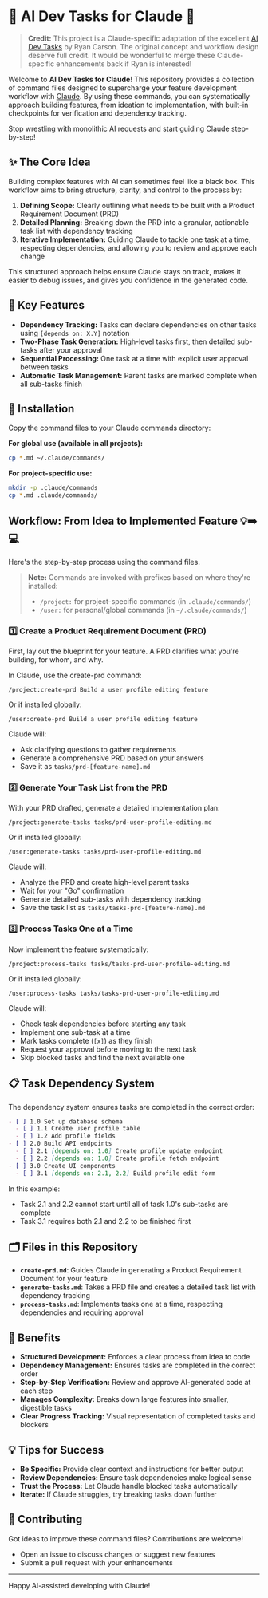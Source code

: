 # 🚀 AI Dev Tasks for Claude 🤖

> **Credit:** This project is a Claude-specific adaptation of the excellent [AI Dev Tasks](https://github.com/snarktank/ai-dev-tasks) by Ryan Carson. The original concept and workflow design deserve full credit. It would be wonderful to merge these Claude-specific enhancements back if Ryan is interested!

Welcome to **AI Dev Tasks for Claude**! This repository provides a collection of command files designed to supercharge your feature development workflow with [Claude](https://claude.ai). By using these commands, you can systematically approach building features, from ideation to implementation, with built-in checkpoints for verification and dependency tracking.

Stop wrestling with monolithic AI requests and start guiding Claude step-by-step!

## ✨ The Core Idea

Building complex features with AI can sometimes feel like a black box. This workflow aims to bring structure, clarity, and control to the process by:

1. **Defining Scope:** Clearly outlining what needs to be built with a Product Requirement Document (PRD)
2. **Detailed Planning:** Breaking down the PRD into a granular, actionable task list with dependency tracking
3. **Iterative Implementation:** Guiding Claude to tackle one task at a time, respecting dependencies, and allowing you to review and approve each change

This structured approach helps ensure Claude stays on track, makes it easier to debug issues, and gives you confidence in the generated code.

## 🎯 Key Features

- **Dependency Tracking:** Tasks can declare dependencies on other tasks using `[depends on: X.Y]` notation
- **Two-Phase Task Generation:** High-level tasks first, then detailed sub-tasks after your approval
- **Sequential Processing:** One task at a time with explicit user approval between tasks
- **Automatic Task Management:** Parent tasks are marked complete when all sub-tasks finish

## 📁 Installation

Copy the command files to your Claude commands directory:

**For global use (available in all projects):**
```bash
cp *.md ~/.claude/commands/
```

**For project-specific use:**
```bash
mkdir -p .claude/commands
cp *.md .claude/commands/
```

## Workflow: From Idea to Implemented Feature 💡➡️💻

Here's the step-by-step process using the command files.

> **Note:** Commands are invoked with prefixes based on where they're installed:
> - `/project:` for project-specific commands (in `.claude/commands/`)
> - `/user:` for personal/global commands (in `~/.claude/commands/`)

### 1️⃣ Create a Product Requirement Document (PRD)

First, lay out the blueprint for your feature. A PRD clarifies what you're building, for whom, and why.

In Claude, use the create-prd command:

```
/project:create-prd Build a user profile editing feature
```

Or if installed globally:
```
/user:create-prd Build a user profile editing feature
```

Claude will:
- Ask clarifying questions to gather requirements
- Generate a comprehensive PRD based on your answers
- Save it as `tasks/prd-[feature-name].md`

### 2️⃣ Generate Your Task List from the PRD

With your PRD drafted, generate a detailed implementation plan:

```
/project:generate-tasks tasks/prd-user-profile-editing.md
```

Or if installed globally:
```
/user:generate-tasks tasks/prd-user-profile-editing.md
```

Claude will:
- Analyze the PRD and create high-level parent tasks
- Wait for your "Go" confirmation
- Generate detailed sub-tasks with dependency tracking
- Save the task list as `tasks/tasks-prd-[feature-name].md`

### 3️⃣ Process Tasks One at a Time

Now implement the feature systematically:

```
/project:process-tasks tasks/tasks-prd-user-profile-editing.md
```

Or if installed globally:
```
/user:process-tasks tasks/tasks-prd-user-profile-editing.md
```

Claude will:
- Check task dependencies before starting any task
- Implement one sub-task at a time
- Mark tasks complete (`[x]`) as they finish
- Request your approval before moving to the next task
- Skip blocked tasks and find the next available one

## 📋 Task Dependency System

The dependency system ensures tasks are completed in the correct order:

```markdown
- [ ] 1.0 Set up database schema
  - [ ] 1.1 Create user profile table
  - [ ] 1.2 Add profile fields
- [ ] 2.0 Build API endpoints  
  - [ ] 2.1 [depends on: 1.0] Create profile update endpoint
  - [ ] 2.2 [depends on: 1.0] Create profile fetch endpoint
- [ ] 3.0 Create UI components
  - [ ] 3.1 [depends on: 2.1, 2.2] Build profile edit form
```

In this example:
- Task 2.1 and 2.2 cannot start until all of task 1.0's sub-tasks are complete
- Task 3.1 requires both 2.1 and 2.2 to be finished first

## 🗂️ Files in this Repository

- **`create-prd.md`**: Guides Claude in generating a Product Requirement Document for your feature
- **`generate-tasks.md`**: Takes a PRD file and creates a detailed task list with dependency tracking  
- **`process-tasks.md`**: Implements tasks one at a time, respecting dependencies and requiring approval

## 🌟 Benefits

- **Structured Development:** Enforces a clear process from idea to code
- **Dependency Management:** Ensures tasks are completed in the correct order
- **Step-by-Step Verification:** Review and approve AI-generated code at each step
- **Manages Complexity:** Breaks down large features into smaller, digestible tasks
- **Clear Progress Tracking:** Visual representation of completed tasks and blockers

## 💡 Tips for Success

- **Be Specific:** Provide clear context and instructions for better output
- **Review Dependencies:** Ensure task dependencies make logical sense
- **Trust the Process:** Let Claude handle blocked tasks automatically
- **Iterate:** If Claude struggles, try breaking tasks down further

## 🤝 Contributing

Got ideas to improve these command files? Contributions are welcome!

- Open an issue to discuss changes or suggest new features
- Submit a pull request with your enhancements

---

Happy AI-assisted developing with Claude!